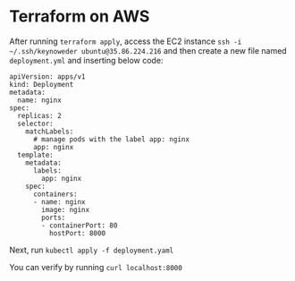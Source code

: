 # Terraform on AWS

After running `terraform apply`, access the EC2 instance `ssh -i ~/.ssh/keynoweder ubuntu@35.86.224.216` and then create a new file named `deployment.yml` and inserting below code:
```
apiVersion: apps/v1
kind: Deployment
metadata:
  name: nginx
spec:
  replicas: 2
  selector:
    matchLabels:
      # manage pods with the label app: nginx
      app: nginx
  template:
    metadata:
      labels:
        app: nginx
    spec:
      containers:
      - name: nginx
        image: nginx
        ports:
        - containerPort: 80
          hostPort: 8000
```
Next, run `kubectl apply -f deployment.yaml`

You can verify by running `curl localhost:8000`